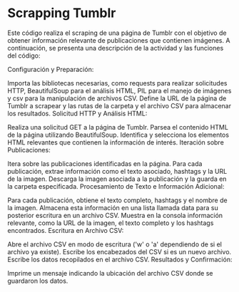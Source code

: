 # Scrapping Tumblr

Este código realiza el scraping de una página de Tumblr con el objetivo de obtener información relevante de publicaciones que contienen imágenes. A continuación, se presenta una descripción de la actividad y las funciones del código:

Configuración y Preparación:

Importa las bibliotecas necesarias, como requests para realizar solicitudes HTTP, BeautifulSoup para el análisis HTML, PIL para el manejo de imágenes y csv para la manipulación de archivos CSV.
Define la URL de la página de Tumblr a scrapear y las rutas de la carpeta y el archivo CSV para almacenar los resultados.
Solicitud HTTP y Análisis HTML:

Realiza una solicitud GET a la página de Tumblr.
Parsea el contenido HTML de la página utilizando BeautifulSoup.
Identifica y selecciona los elementos HTML relevantes que contienen la información de interés.
Iteración sobre Publicaciones:

Itera sobre las publicaciones identificadas en la página.
Para cada publicación, extrae información como el texto asociado, hashtags y la URL de la imagen.
Descarga la imagen asociada a la publicación y la guarda en la carpeta especificada.
Procesamiento de Texto e Información Adicional:

Para cada publicación, obtiene el texto completo, hashtags y el nombre de la imagen.
Almacena esta información en una lista llamada data para su posterior escritura en un archivo CSV.
Muestra en la consola información relevante, como la URL de la imagen, el texto completo y los hashtags encontrados.
Escritura en Archivo CSV:

Abre el archivo CSV en modo de escritura ('w' o 'a' dependiendo de si el archivo ya existe).
Escribe los encabezados del CSV si es un nuevo archivo.
Escribe los datos recopilados en el archivo CSV.
Resultados y Confirmación:

Imprime un mensaje indicando la ubicación del archivo CSV donde se guardaron los datos.
